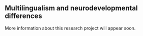 ## Multilingualism and neurodevelopmental differences

More information about this research project will appear soon.
